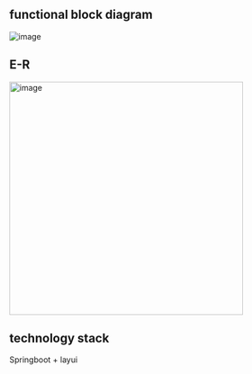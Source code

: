 ## functional block diagram
![image](https://github.com/SSE-DZH/leave_batch/assets/129141887/ff1e821c-f86b-4558-bae3-96122686b69f)
## E-R
<img width="415" alt="image" src="https://github.com/SSE-DZH/leave_batch/assets/129141887/18a4c59b-aef6-4ff9-8ad2-228daab59390">

## technology stack
Springboot + layui
